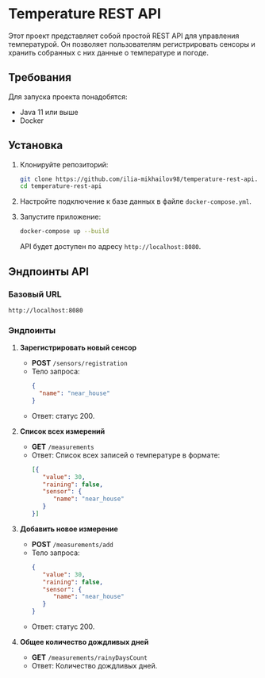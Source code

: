 # Temperature REST API

Этот проект представляет собой простой REST API для управления температурой. Он позволяет пользователям регистрировать сенсоры и хранить собранных с них данные о температуре и погоде.

## Требования

Для запуска проекта понадобятся:

- Java 11 или выше
- Docker

## Установка

1. Клонируйте репозиторий:

   ```bash
   git clone https://github.com/ilia-mikhailov98/temperature-rest-api.git
   cd temperature-rest-api
   ```
3. Настройте подключение к базе данных в файле `docker-compose.yml`.

5. Запустите приложение:

   ```bash
   docker-compose up --build
   ```

   API будет доступен по адресу `http://localhost:8080`.

## Эндпоинты API

### Базовый URL

`http://localhost:8080`

### Эндпоинты

1. **Зарегистрировать новый сенсор**
   - **POST** `/sensors/registration`
   - Тело запроса:
     ```json
     {
       "name": "near_house"
     }
     ```
   - Ответ: статус 200.
2. **Список всех измерений**
   - **GET** `/measurements`
   - Ответ: Список всех записей о температуре в формате:
     ```json
     [{
        "value": 30,
        "raining": false,
        "sensor": {
           "name": "near_house"
        }
     }]
     ```

3. **Добавить новое измерение**
   - **POST** `/measurements/add`
   - Тело запроса:
     ```json
     {
        "value": 30,
        "raining": false,
        "sensor": {
           "name": "near_house"
        }
     }
     ```
   - Ответ: статус 200.

4. **Общее количество дождливых дней**
   - **GET** `/measurements/rainyDaysCount`
   - Ответ: Количество дождливых дней.
